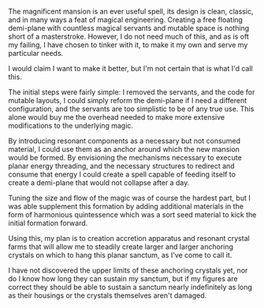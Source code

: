 The magnificent mansion is an ever useful spell, its design is clean, classic, and in many ways a feat of magical engineering. Creating a free floating demi-plane with countless magical servants and mutable space is nothing short of a masterstroke. However, I do not need much of this, and as is oft my failing, I have chosen to tinker with it, to make it my own and serve my particular needs.

I would claim I want to make it better, but I'm not certain that is what I'd call this.

The initial steps were fairly simple: I removed the servants, and the code for mutable layouts, I could simply reform the demi-plane if I need a different configuration, and the servants are too simplistic to be of any true use. This alone would buy me the overhead needed to make more extensive modifications to the underlying magic.

By introducing resonant components as a necessary but not consumed material, I could use them as an anchor around which the new mansion would be formed. By envisioning the mechanisms necessary to execute planar energy threading, and the necessary structures to redirect and consume that energy I could create a spell capable of feeding itself to create a demi-plane that would not collapse after a day.

Tuning the size and flow of the magic was of course the hardest part, but I was able supplement this formation by adding additional materials in the form of harmonious quintessence which was a sort seed material to kick the initial formation forward.

Using this, my plan is to creation accretion apparatus and resonant crystal farms that will allow me to steadily create larger and larger anchoring crystals on which to hang this planar sanctum, as I've come to call it.

I have not discovered the upper limits of these anchoring crystals yet, nor do I know how long they can sustain my sanctum, but if my figures are correct they should be able to sustain a sanctum nearly indefinitely as long as their housings or the crystals themselves aren't damaged.